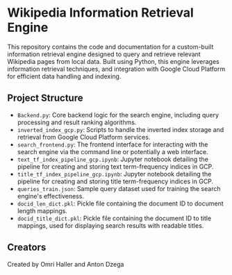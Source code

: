 # Wikipedia Information Retrieval Engine

This repository contains the code and documentation for a custom-built information retrieval engine designed to query and retrieve relevant Wikipedia pages from local data. Built using Python, this engine leverages information retrieval techniques, and integration with Google Cloud Platform for efficient data handling and indexing.

## Project Structure

- `Backend.py`: Core backend logic for the search engine, including query processing and result ranking algorithms.
- `inverted_index_gcp.py`: Scripts to handle the inverted index storage and retrieval from Google Cloud Platform services.
- `search_frontend.py`: The frontend interface for interacting with the search engine via the command line or potentially a web interface.
- `text_tf_index_pipeline_gcp.ipynb`: Jupyter notebook detailing the pipeline for creating and storing text term-frequency indices in GCP.
- `title_tf_index_pipeline_gcp.ipynb`: Jupyter notebook detailing the pipeline for creating and storing title term-frequency indices in GCP.
- `queries_train.json`: Sample query dataset used for training the search engine's effectiveness.
- `docid_len_dict.pkl`: Pickle file containing the document ID to document length mappings.
- `docid_title_dict.pkl`: Pickle file containing the document ID to title mappings, used for displaying search results with readable titles.

## Creators
Created by Omri Haller and Anton Dzega
